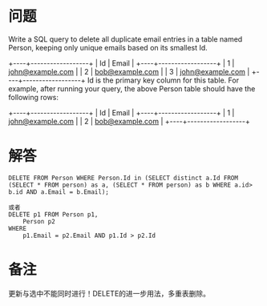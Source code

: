 # 问题
Write a SQL query to delete all duplicate email entries in a table named Person, keeping only unique emails based on its smallest Id.

+----+------------------+
| Id | Email            |
+----+------------------+
| 1  | john@example.com |
| 2  | bob@example.com  |
| 3  | john@example.com |
+----+------------------+
Id is the primary key column for this table.
For example, after running your query, the above Person table should have the following rows:

+----+------------------+
| Id | Email            |
+----+------------------+
| 1  | john@example.com |
| 2  | bob@example.com  |
+----+------------------+

# 解答
```MySQL
DELETE FROM Person WHERE Person.Id in (SELECT distinct a.Id FROM (SELECT * FROM person) as a, (SELECT * FROM person) as b WHERE a.id> b.id AND a.Email = b.Email);

或者
DELETE p1 FROM Person p1,
    Person p2
WHERE
    p1.Email = p2.Email AND p1.Id > p2.Id
```

# 备注
更新与选中不能同时进行！DELETE的进一步用法，多重表删除。